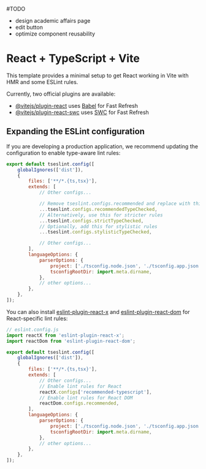 #TODO
-   design academic affairs page
-   edit button
-   optimize component reusability

# React + TypeScript + Vite

This template provides a minimal setup to get React working in Vite with HMR and some ESLint rules.

Currently, two official plugins are available:

-   [@vitejs/plugin-react](https://github.com/vitejs/vite-plugin-react/blob/main/packages/plugin-react) uses [Babel](https://babeljs.io/) for Fast Refresh
-   [@vitejs/plugin-react-swc](https://github.com/vitejs/vite-plugin-react/blob/main/packages/plugin-react-swc) uses [SWC](https://swc.rs/) for Fast Refresh

## Expanding the ESLint configuration

If you are developing a production application, we recommend updating the configuration to enable type-aware lint rules:

```js
export default tseslint.config([
    globalIgnores(['dist']),
    {
        files: ['**/*.{ts,tsx}'],
        extends: [
            // Other configs...

            // Remove tseslint.configs.recommended and replace with this
            ...tseslint.configs.recommendedTypeChecked,
            // Alternatively, use this for stricter rules
            ...tseslint.configs.strictTypeChecked,
            // Optionally, add this for stylistic rules
            ...tseslint.configs.stylisticTypeChecked,

            // Other configs...
        ],
        languageOptions: {
            parserOptions: {
                project: ['./tsconfig.node.json', './tsconfig.app.json'],
                tsconfigRootDir: import.meta.dirname,
            },
            // other options...
        },
    },
]);
```

You can also install [eslint-plugin-react-x](https://github.com/Rel1cx/eslint-react/tree/main/packages/plugins/eslint-plugin-react-x) and [eslint-plugin-react-dom](https://github.com/Rel1cx/eslint-react/tree/main/packages/plugins/eslint-plugin-react-dom) for React-specific lint rules:

```js
// eslint.config.js
import reactX from 'eslint-plugin-react-x';
import reactDom from 'eslint-plugin-react-dom';

export default tseslint.config([
    globalIgnores(['dist']),
    {
        files: ['**/*.{ts,tsx}'],
        extends: [
            // Other configs...
            // Enable lint rules for React
            reactX.configs['recommended-typescript'],
            // Enable lint rules for React DOM
            reactDom.configs.recommended,
        ],
        languageOptions: {
            parserOptions: {
                project: ['./tsconfig.node.json', './tsconfig.app.json'],
                tsconfigRootDir: import.meta.dirname,
            },
            // other options...
        },
    },
]);
```
